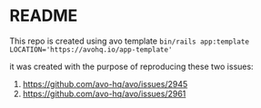 # README

This repo is created using avo template `bin/rails app:template LOCATION='https://avohq.io/app-template'`

it was created with the purpose of reproducing these two issues: 

1. https://github.com/avo-hq/avo/issues/2945
2. https://github.com/avo-hq/avo/issues/2961